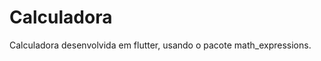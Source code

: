 <h1> Calculadora </h1>

<p>Calculadora desenvolvida em flutter, usando o pacote math_expressions.</p>
